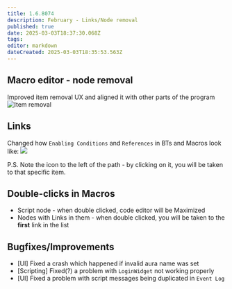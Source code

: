 ```yaml
---
title: 1.6.8074
description: February - Links/Node removal
published: true
date: 2025-03-03T18:37:30.068Z
tags: 
editor: markdown
dateCreated: 2025-03-03T18:35:53.563Z
---
```


## Macro editor - node removal
Improved item removal UX and aligned it with other parts of the program
![Item removal](https://s3.eyeauras.net/media/2025/03/NVIDIA_Overlay_bbehVcFWsp7HP1Ub.gif)

## Links 
Changed how `Enabling Conditions` and `References` in BTs and Macros look like:
![](https://s3.eyeauras.net/media/2025/03/NVIDIA_Overlay_EIqkNoYv8XHm9RpV.png)

P.S. Note the icon to the left of the path - by clicking on it, you will be taken to that specific item.


## Double-clicks in Macros
- Script node - when double clicked, code editor will be Maximized
- Nodes with Links in them - when double clicked, you will be taken to the **first** link in the list

## Bugfixes/Improvements
- [UI] Fixed a crash which happened if invalid aura name was set
- [Scripting] Fixed(?) a problem with `LoginWidget` not working properly
- [UI] Fixed a problem with script messages being duplicated in `Event Log`

